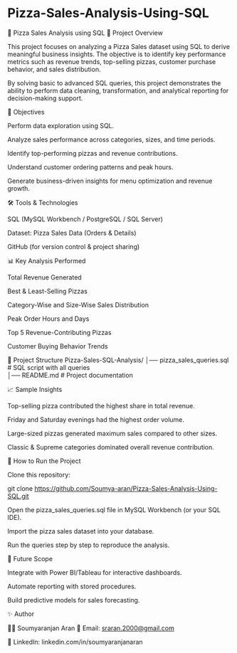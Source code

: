 # Pizza-Sales-Analysis-Using-SQL

🍕 Pizza Sales Analysis using SQL
📌 Project Overview

This project focuses on analyzing a Pizza Sales dataset using SQL to derive meaningful business insights.
The objective is to identify key performance metrics such as revenue trends, top-selling pizzas, customer purchase behavior, and sales distribution.

By solving basic to advanced SQL queries, this project demonstrates the ability to perform data cleaning, transformation, and analytical reporting for decision-making support.

🎯 Objectives

Perform data exploration using SQL.

Analyze sales performance across categories, sizes, and time periods.

Identify top-performing pizzas and revenue contributions.

Understand customer ordering patterns and peak hours.

Generate business-driven insights for menu optimization and revenue growth.

🛠️ Tools & Technologies

SQL (MySQL Workbench / PostgreSQL / SQL Server)

Dataset: Pizza Sales Data (Orders & Details)

GitHub (for version control & project sharing)

📊 Key Analysis Performed

Total Revenue Generated

Best & Least-Selling Pizzas

Category-Wise and Size-Wise Sales Distribution

Peak Order Hours and Days

Top 5 Revenue-Contributing Pizzas

Customer Buying Behavior Trends

📂 Project Structure
Pizza-Sales-SQL-Analysis/
│── pizza_sales_queries.sql   # SQL script with all queries  
│── README.md                 # Project documentation  

📈 Sample Insights

Top-selling pizza contributed the highest share in total revenue.

Friday and Saturday evenings had the highest order volume.

Large-sized pizzas generated maximum sales compared to other sizes.

Classic & Supreme categories dominated overall revenue contribution.

🚀 How to Run the Project

Clone this repository:

git clone https://github.com/Soumya-aran/Pizza-Sales-Analysis-Using-SQL.git



Open the pizza_sales_queries.sql file in MySQL Workbench (or your SQL IDE).

Import the pizza sales dataset into your database.

Run the queries step by step to reproduce the analysis.

📌 Future Scope

Integrate with Power BI/Tableau for interactive dashboards.

Automate reporting with stored procedures.

Build predictive models for sales forecasting.

✨ Author

👨‍💻 Soumyaranjan Aran
📧 Email: sraran.2000@gmail.com

🔗 LinkedIn: linkedin.com/in/soumyaranjanaran
